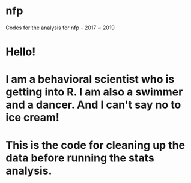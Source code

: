 # nfp
Codes for the analysis for nfp - 2017 ~ 2019


# Hello!
# I am a behavioral scientist who is getting into R. I am also a swimmer and a dancer. And I can't say no to ice cream! 
# This is the code for cleaning up the data before running the stats analysis.
